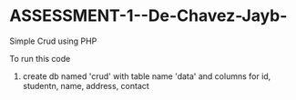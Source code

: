 # ASSESSMENT-1--De-Chavez-Jayb-
Simple Crud using PHP

To run this code
1. create db named 'crud' with table name 'data' and columns for id, studentn, name, address, contact
